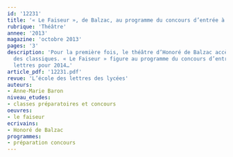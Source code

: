 ```yaml
---
id: '12231'
title: '« Le Faiseur », de Balzac, au programme du concours d’entrée à l’ENS'
rubrique: 'Théâtre'
annee: '2013'
magazine: 'octobre 2013'
pages: '3'
description: 'Pour la première fois, le théâtre d’Honoré de Balzac accède à la dignité
  des classiques. « Le Faiseur » figure au programme du concours d’entrée à l’ENS
  lettres pour 2014…'
article_pdf: '12231.pdf'
revue: 'L’école des lettres des lycées'
auteurs:
- Anne-Marie Baron
niveau_etudes:
- classes préparatoires et concours
oeuvres:
- le faiseur
ecrivains:
- Honoré de Balzac
programmes:
- préparation concours
---
```

